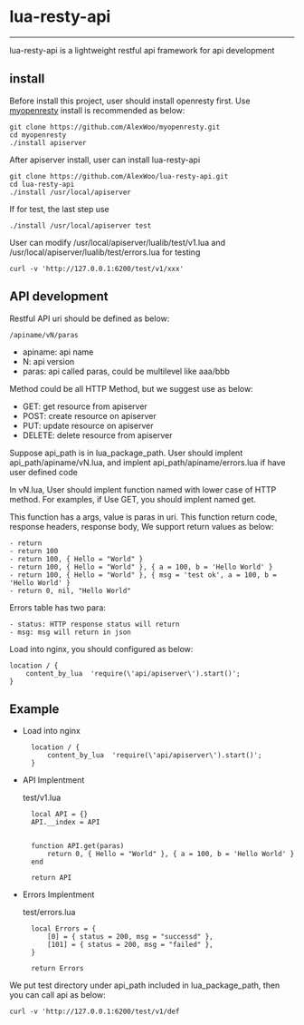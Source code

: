 # lua-resty-api
---

lua-resty-api is a lightweight restful api framework for api development

## install

Before install this project, user should install openresty first. Use [myopenresty](https://github.com/AlexWoo/myopenresty) install is recommended as below:

	git clone https://github.com/AlexWoo/myopenresty.git
	cd myopenresty
	./install apiserver

After apiserver install, user can install lua-resty-api

	git clone https://github.com/AlexWoo/lua-resty-api.git
	cd lua-resty-api
	./install /usr/local/apiserver

If for test, the last step use

	./install /usr/local/apiserver test

User can modify /usr/local/apiserver/lualib/test/v1.lua and /usr/local/apiserver/lualib/test/errors.lua for testing

	curl -v 'http://127.0.0.1:6200/test/v1/xxx'

## API development

Restful API uri should be defined as below:

	/apiname/vN/paras

- apiname: api name
- N: api version
- paras: api called paras, could be multilevel like aaa/bbb

Method could be all HTTP Method, but we suggest use as below:

- GET: get resource from apiserver
- POST: create resource on apiserver
- PUT: update resource on apiserver
- DELETE: delete resource from apiserver

Suppose api\_path is in lua\_package\_path. User should implent api\_path/apiname/vN.lua, and implent api\_path/apiname/errors.lua if have user defined code

In vN.lua, User should implent function named with lower case of HTTP method. For examples, if Use GET, you should implent named get.

This function has a args, value is paras in uri. This function return code, response headers, response body, We support return values as below:

    - return
    - return 100
    - return 100, { Hello = "World" }
    - return 100, { Hello = "World" }, { a = 100, b = 'Hello World' }
    - return 100, { Hello = "World" }, { msg = 'test ok', a = 100, b = 'Hello World' }
    - return 0, nil, "Hello World"

Errors table has two para:

	- status: HTTP response status will return
	- msg: msg will return in json

Load into nginx, you should configured as below:

	location / {
		content_by_lua  'require(\'api/apiserver\').start()';
	}

## Example

- Load into nginx

		location / {
			content_by_lua  'require(\'api/apiserver\').start()';
		}

- API Implentment

	test/v1.lua
	
		local API = {}
		API.__index = API
		
		
		function API.get(paras)
		    return 0, { Hello = "World" }, { a = 100, b = 'Hello World' }
		end
		
		return API

- Errors Implentment

	test/errors.lua

		local Errors = {
		    [0] = { status = 200, msg = "successd" },
		    [101] = { status = 200, msg = "failed" },
		}
		
		return Errors

We put test directory under api\_path included in lua\_package\_path, then you can call api as below:

	curl -v 'http://127.0.0.1:6200/test/v1/def